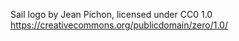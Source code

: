 Sail logo by Jean Pichon, licensed under CC0 1.0
https://creativecommons.org/publicdomain/zero/1.0/
